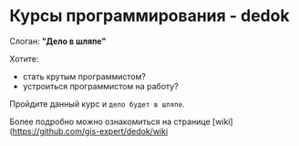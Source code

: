 # Курсы программирования - dedok

Слоган: **"Дело в шляпе"**

Хотите:
- стать крутым программистом?
- устроиться программистом на работу?

Пройдите данный курс и `дело будет в шляпе`.

Более подробно можно ознакомиться на странице [wiki](https://github.com/gis-expert/dedok/wiki


